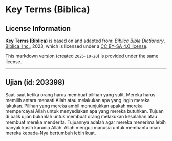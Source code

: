 # Key Terms (Biblica)

## License Information

**Key Terms (Biblica)** is based on and adapted from: _Biblica Bible Dictionary_, [Biblica, Inc.](https://www.biblica.com/), 2023, which is licensed under a [CC BY-SA 4.0 license](https://creativecommons.org/licenses/by-sa/4.0/legalcode.en).

This markdown version (created `2025-10-20`) is provided under the same license.



--------------------------------

## Ujian (id: 203398)

Saat\-saat ketika orang harus membuat pilihan yang sulit. Mereka harus memilih antara menaati Allah atau melakukan apa yang ingin mereka lakukan. Pilihan yang mereka ambil menunjukkan apakah mereka mempercayai Allah untuk menyediakan apa yang mereka butuhkan. Tujuan di balik ujian bukanlah untuk membuat orang melakukan kesalahan atau membuat mereka menderita. Tujuannya adalah agar mereka menerima lebih banyak kasih karunia Allah. Allah menguji manusia untuk membantu iman mereka kepada\-Nya bertumbuh lebih kuat.



